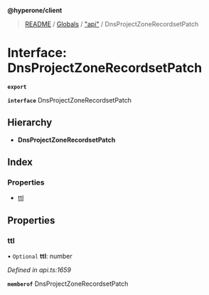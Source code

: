 **@hyperone/client**

> [README](../README.md) / [Globals](../globals.md) / ["api"](../modules/_api_.md) / DnsProjectZoneRecordsetPatch

# Interface: DnsProjectZoneRecordsetPatch

**`export`** 

**`interface`** DnsProjectZoneRecordsetPatch

## Hierarchy

* **DnsProjectZoneRecordsetPatch**

## Index

### Properties

* [ttl](_api_.dnsprojectzonerecordsetpatch.md#ttl)

## Properties

### ttl

• `Optional` **ttl**: number

*Defined in api.ts:1659*

**`memberof`** DnsProjectZoneRecordsetPatch
